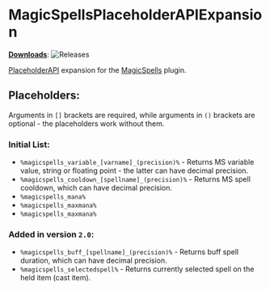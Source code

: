 # MagicSpellsPlaceholderAPIExpansion
[**Downloads**](https://github.com/JasperLorelai/MagicSpellsPlaceholderAPIExpansion/releases): ![Releases](https://img.shields.io/github/downloads/JasperLorelai/MagicSpellsPlaceholderAPIExpansion/total.svg)

[PlaceholderAPI](https://www.spigotmc.org/resources/6245/) expansion for the [MagicSpells](https://github.com/TheComputerGeek2/MagicSpells/) plugin.

## Placeholders:
Arguments in `[]` brackets are required, while arguments in `()` brackets are optional - the placeholders work without them.

### Initial List:
- `%magicspells_variable_[varname]_(precision)%` - Returns MS variable value, string or floating point - the latter can have decimal precision.
- `%magicspells_cooldown_[spellname]_(precision)%` - Returns MS spell cooldown, which can have decimal precision.
- `%magicspells_mana%`
- `%magicspells_maxmana%`
- `%magicspells_maxmana%`

### Added in version `2.0`:
- `%magicspells_buff_[spellname]_(precision)%` - Returns buff spell duration, which can have decimal precision.
- `%magicspells_selectedspell%` - Returns currently selected spell on the held item (cast item).
